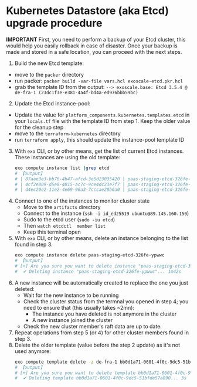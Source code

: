 # Kubernetes Datastore (aka Etcd) upgrade procedure

**IMPORTANT** First, you need to perform a backup of your Etcd cluster, this would help you easily rollback in case of disaster.
Once your backup is made and stored in a safe location, you can proceed with the next steps.

1. Build the new Etcd template:
  - move to the `packer` directory
  - run packer: `packer build -var-file vars.hcl exoscale-etcd.pkr.hcl`
  - grab the template ID from the output: `--> exoscale.base: Etcd 3.5.4 @ de-fra-1 (23dc1f3e-e381-4a4f-bd4a-ed976bbb59bc)`
2. Update the Etcd instance-pool:
  - Update the value for `platform_components.kubernetes.templates.etcd` in your `locals.tf` file with the template ID from step 1. Keep the older
  value for the cleanup step
  - move to the `terraform-kubernetes` directory
  - run `terraform apply`, this should update the instance-pool template ID
3. With `exo` CLI, or by other means, get the list of current Etcd instances. These instances are using the old template:
    ```bash
    exo compute instance list |grep etcd
    # 【output】
    # | 87aae3e3-bb76-4b47-afcd-3e5d23035420 | paas-staging-etcd-326fe-cvuje             | de-fra-1 | standard.micro | 89.145.160.150 | running |
    # | 4cf2e809-d5e8-4815-ac7c-9ce4dc23e7f7 | paas-staging-etcd-326fe-ypwwc             | de-fra-1 | standard.micro | 89.145.161.228 | running |
    # | d4ec20e2-11e2-4e69-96a3-7cccae28b6a0 | paas-staging-etcd-326fe-qezxh             | de-fra-1 | standard.micro | 194.182.169.37 | running |
    ```
4. Connect to one of the instances to monitor cluster state
    - Move to the `artifacts` directory
    - Connect to the instance (`ssh -i id_ed25519 ubuntu@89.145.160.150`)
    - Sudo to the etcd user (`sudo -iu etcd`)
    - Then `watch etcdctl  member list`
    - Keep this terminal open
5. With `exo` CLI, or by other means, delete an instance belonging to the list found in step 3.
    ```bash
    exo compute instance delete paas-staging-etcd-326fe-ypwwc
    # 【output】
    # [+] Are you sure you want to delete instance "paas-staging-etcd-326fe-ypwwc"? [yN]: y
    #  ✔ Deleting instance "paas-staging-etcd-326fe-ypwwc"... 1m42s
    ```
6. A new instance will be automatically created to replace the one you just deleted:
    - Wait for the new instance to be running
    - Check the cluster status from the termnal you opened in step 4; you need to ensure that (this usually takes ~2mn):
        - The instance you have deleted is not anymore in the cluster
        - A new instance joined the cluster
    - Check the new cluster member's raft data are up to date.
7. Repeat operations from step 5 (or 4) for other cluster members found in step 3.
8. Delete the older template (value before the step 2 update) as it's not used anymore:
    ```bash
    exo compute template delete -z de-fra-1 bb0d1a71-0601-4f0c-9dc5-51bfde57a890
    # 【output】
    # [+] Are you sure you want to delete template bb0d1a71-0601-4f0c-9dc5-51bfde57a890 ("Etcd 3.5.4")? [yN]: y
    #  ✔ Deleting template bb0d1a71-0601-4f0c-9dc5-51bfde57a890... 3s
    ```
